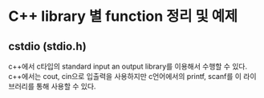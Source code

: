 # C++ library 별 function 정리 및 예제

## cstdio (stdio.h)
c++에서 c타입의 standard input an output library를 이용해서 수행할 수 있다.
c++에서는 cout, cin으로 입출력을 사용하지만 c언어에서의 printf, scanf를 이 라이브러리를 통해 사용할 수 있다.

